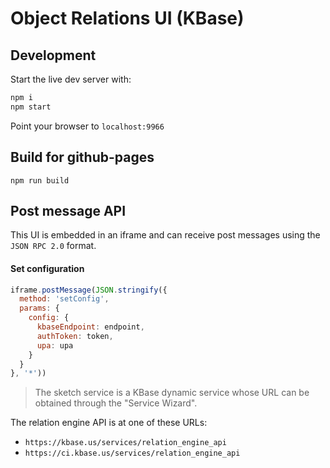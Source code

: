 # Object Relations UI (KBase)

## Development

Start the live dev server with:

```sh
npm i
npm start
```

Point your browser to `localhost:9966`

## Build for github-pages

```
npm run build
```

## Post message API

This UI is embedded in an iframe and can receive post messages using the `JSON RPC 2.0` format.

#### Set configuration

```js
iframe.postMessage(JSON.stringify({
  method: 'setConfig',
  params: {
    config: {
      kbaseEndpoint: endpoint,
      authToken: token,
      upa: upa
    }
  }
}, '*'))
```

> The sketch service is a KBase dynamic service whose URL can be obtained through the "Service Wizard".

The relation engine API is at one of these URLs:

* `https://kbase.us/services/relation_engine_api`
* `https://ci.kbase.us/services/relation_engine_api`
